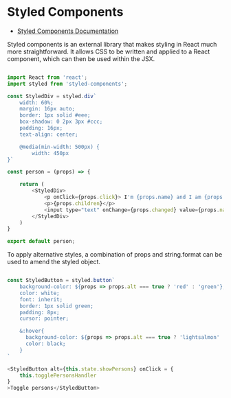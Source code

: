 # Styled Components

- [Styled Components Documentation](https://www.styled-components.com/)

Styled components is an external library that makes styling in React much more straightforward. It allows CSS to be written and applied to a React component, which can then be used within the JSX.

``` js

import React from 'react';
import styled from 'styled-components';

const StyledDiv = styled.div`
    width: 60%;
    margin: 16px auto;
    border: 1px solid #eee;
    box-shadow: 0 2px 3px #ccc;
    padding: 16px;
    text-align: center;

    @media(min-width: 500px) {
        width: 450px
}`

const person = (props) => {

    return (
        <StyledDiv>
            <p onClick={props.click}> I'm {props.name} and I am {props.age} years old!</p>
            <p>{props.children}</p>
            <input type="text" onChange={props.changed} value={props.name}/>
        </StyledDiv>
    )
}

export default person;

```

To apply alternative styles, a combination of props and string.format can be used to amend the styled object.

``` js

const StyledButton = styled.button`
    background-color: ${props => props.alt === true ? 'red' : 'green'};
    color: white;
    font: inherit;
    border: 1px solid green;
    padding: 8px;
    cursor: pointer;

    &:hover{
      background-color: ${props => props.alt === true ? 'lightsalmon' : 'lightgreen'};
      color: black;
    }
`

<StyledButton alt={this.state.showPersons} onClick = {
    this.togglePersonsHandler
}
>Toggle persons</StyledButton> 

```